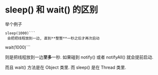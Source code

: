 # sleep() 和 wait() 的区别

举个例子

```
sleep(1000)```
 会把把线程放到一边, 直到**整整**一秒之后才再次启动

```
wait(1000)```

则是把线程放到一边**至多**一秒. 如果碰到 notify() 或者 notifyAll() 就会提前启动. 

而且 wait() 方法是在 Object 类里. 而 sleep() 是在 Thread 类里.

